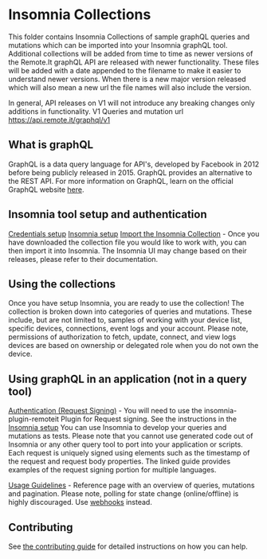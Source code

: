 # Insomnia Collections

This folder contains Insomnia Collections of sample graphQL queries and mutations which can be imported into your Insomnia graphQL tool. Additional collections will be added from time to time as newer versions of the Remote.It graphQL API are released with newer functionality. These files will be added with a date appended to the filename to make it easier to understand newer versions. When there is a new major version released which will also mean a new url the file names will also include the version.

In general, API releases on V1 will not introduce any breaking changes only additions in functionality.
V1 Queries and mutation url https://api.remote.it/graphql/v1

## What is graphQL

GraphQL is a data query language for API's, developed by Facebook in 2012 before being publicly released in 2015. GraphQL provides an alternative to the REST API.
For more information on GraphQL, learn on the official GraphQL website [here](https://graphql.org/).

## Insomnia tool setup and authentication

[Credentials setup](https://link.remote.it/docs/credential-generation)
[Insomnia setup](https://link.remote.it/docs/insomnia)
[Import the Insomnia Collection](https://docs.insomnia.rest/insomnia/import-export-data) - Once you have downloaded the collection file you would like to work with, you can then import it into Insomnia. The Insomnia UI may change based on their releases, please refer to their documentation.

## Using the collections

Once you have setup Insomnia, you are ready to use the collection! The collection is broken down into categories of queries and mutations. These include, but are not limited to, samples of working with your device list, specific devices, connections, event logs and your account. 
Please note, permissions of authorization to fetch, update, connect, and view logs devices are based on ownership or delegated role when you do not own the device.
 
## Using graphQL in an application (not in a query tool)

[Authentication (Request Signing)](https://link.remote.it/docs/api/authentication) - 
You will need to use the insomnia-plugin-remoteit Plugin for Request signing. See the instructions in the [Insomnia setup](https://link.remote.it/docs/insomnia)
You can use Insomnia to develop your queries and mutations as tests. Please note that you cannot use generated code out of Insomnia or any other query tool to port into your application or scripts. Each request is uniquely signed using elements such as the timestamp of the request and request body properties. The linked guide provides examples of the request signing portion for multiple languages.

[Usage Guidelines](https://link.remote.it/docs/api/usage/overview) - Reference page with an overview of queries, mutations and pagination. Please note, polling for state change (online/offline) is highly discouraged. Use [webhooks](https://link.remote.it/docs/webhook-content) instead.

## Contributing

See [the contributing guide](../CONTRIBUTING.md) for detailed instructions on how you can help. 

